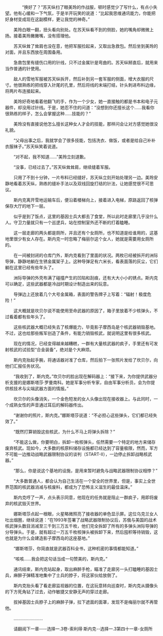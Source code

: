 <div class="read-content j_readContent" id="">
                <p>　　　　“换好了？”苏天纵扫了眼美玲的作战服，顿时感觉少了写什么，有点小失望。他有心缓和一下气氛，于是半开玩笑的说道：“比起我思维通讯能力，你能把好身材变成现在这副模样，更让我觉的神奇。”<p>　　美玲白眼一翻，扭头看向别处。在苏天纵看不到的侧脸，她的嘴角却微微上扬。接着美玲撇撇嘴，没有搭理他。<p>　　苏天纵耸了耸肩也没在意，他把军服捡起来，又取出急救包。然后坐到美玲的对面，并且东西放在周围备用。<p>　　急救包里有缝伤口用的针线，只不过金属针是弯曲的。苏天纵掰直后，就用来当作普通的针使用。<p>　　敌人的雪地军服被苏天纵拆开，然后补到另一套军服的侧面，增大衣服的尺寸。他很熟练的把线穿入针尾的孔里，然后将线的末端打结，针头刺进布料边缘，将两片布连接起来。<p>　　美玲好奇地看着他翻飞的手，作为一个少女，她一直接触的都是书本和电子元器件，却没用过针线。于是，她忍不住的问道：“没想到你还擅长这个……我看你很熟练的样子，怎么会掌握这种……技能的？”<p>　　美玲没有直接说他怎么擅长这种女人才会的技能，那样问会让对方感觉她很没礼貌。<p>　　“父母出事之后，我就学会了很多技能，包括洗衣、做饭，或者是给自己补补衣服袜子。”苏天纵笑着说道。<p>　　“对不起，我不知道……”美玲立刻道歉。<p>　　“没事，已经过去了。”苏天纵耸耸肩，继续缝着军服。<p>　　只用了不到十分钟，一片布料已经缝好，苏天纵立刻开始处理另一边。美玲安静地看着苏天纵，熟练的缝补手法以及双线回旋打结的针法，让她感觉很不可思议。<p>　　斯内克离开雪地运输车后，便沿着楼梯向上，接着进入电梯，原路返回了核弹保存大厅的地下一层。<p>　　似乎是到了饭点，这里的基因士兵大都去了食堂，所以此时走廊里几乎没什么人。守卫力量就只有一个巡逻兵，站在控制室外还不断的打着瞌睡。<p>　　这一层走廊的两头都是厕所，并且还有个女厕所，也不知道是给谁用的，这基地里很少有女人存在。斯内克一时忽略了梅丽尔这个女人，她就是需要用女厕所的。<p>　　在一间被封闭的仓库门外，斯内克看到了里面的状况。两枚已经被拆开的洲际导弹，静静地躺在生锈金属架子上。这种导弹足有六米长，看表面落的灰尘，它们躺在这里已经有些年头了。<p>　　洲际导弹的外壳布满了碰撞产生的凹陷和刮痕，还有大大小小的锈点。斯内克可以确定，这些武器都是冷战时期设计制造出来的玩意。<p>　　导弹边上还放着几个大号金属箱，表面的警告牌子上写着：“辐射！极度危险！”<p>　　这大概就是坎贝尔说不能使用至命武器的原因了，箱子里放着不少核弹头，不过看着都有些年头了。<p>　　这些核武器大概已经失去了核爆能力，毕竟影子摩西岛是个核武器销毁基地。不过，这也给那些叛军创造了条件，有能力销毁核武，就说明这里有很多核武。<p>　　现在的情况，已经变得越来越糟糕，一群有大量核武器的疯子，手里还有可发射核武的试验型“合金装备”，绝对是个大麻烦。<p>　　斯内克抬起手腕，将通话器对准了仓库，然后拍下一张照片发给了坎贝尔，向他们汇报任务状况。<p>　　“我收到了，斯内克。”坎贝尔的脸出现在解码器上：“接下来，为你提供武器分析支援的是娜斯塔莎·罗曼南科。她是军事分析专家，自由军事分析员，会为你提供核技术与尖端武器方面的情报。”<p>　　坎贝尔的头像消失，一个金色短发的女人头像出现在接收器上。与此同时，一个成熟女性的声音通过耳后的解码器传出。<p>　　“谢谢你的照片，斯内克。”娜斯塔莎说道：“不必担心这些弹头，它们都已经失效了。”<p>　　“既然打算销毁这些核武，为什么不马上将弹头拆除？”<p>　　“不能这么做，你要明白，拆卸一枚核弹头，任然需要一个特定的地方来储存废弃核武。现如今，大多数的核原料储存设施都已经达到了容量极限，然而，军方不可能一边推动战略武器限制协议的谈判（START-II），一边停止拆卸战略核武器。”<p>　　“那么，你是说这个基地的设施，是用来暂时避免与战略武器限制协议相悖？”<p>　　“大多数普通人，都会认为自己生活在一个安全的世界里，但是，事实上全世界范围的核武器消减与核废料，都成为了恐怖主义滋生的最佳温床。”<p>　　斯内克哼了一声，点头表示同意，他现在的任务就是阻止一群疯子，用即将废弃的核武毁灭世界。<p>　　娜斯塔莎点起一根眼，火星略微照亮了接收器的单色显示屏。这位乌克兰女人吐出烟圈，继续说道：“在1993年签署了战略武器限制协议后，苏俄与美国的战术核武弹头数目消减至三千到三万五千枚，他们完全拆卸了所有的多弹头洲际导弹的分导弹头。于是，就有超过一万五千枚核弹头被拆卸下来，然后囤积等待销毁，这也就是为什么会建造影子摩西岛的这座基地。”<p>　　“娜斯塔莎，你简直就是武器百科全书，这种机密的事情都能知道。”<p>　　“咳咳……我会把这句话当成一句赞美的，斯内克。”<p>　　通讯结束，斯内克站起身，取出麻醉手枪，瞄准了走廊另一头打瞌睡的基因士兵，麻醉子弹精准地集中了士兵的脖子，将这家伙给放倒了。<p>　　斯内克抬头看了看走廊监视器的位置，在这玩意转向巡查时，斯内克从摄像头的下方死角钻了过去，动作敏捷又安静无声的穿过走廊。<p>　　拔掉基因士兵脖子上的麻醉子弹，拉下遮面的面罩，发现不是梅丽尔就不再管他。<p>　　……………………<p>　　请翻阅下一章----选择一.3卷-索利得·斯内克--选择一.3第四十一章-女厕所<p> 
            </div>